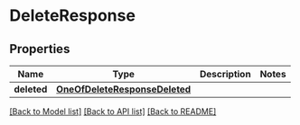 # DeleteResponse

## Properties
Name | Type | Description | Notes
------------ | ------------- | ------------- | -------------
**deleted** | [**OneOfDeleteResponseDeleted**](OneOfDeleteResponseDeleted.md) |  | 

[[Back to Model list]](../../README.md#documentation-for-models) [[Back to API list]](../../README.md#documentation-for-api-endpoints) [[Back to README]](../../README.md)

